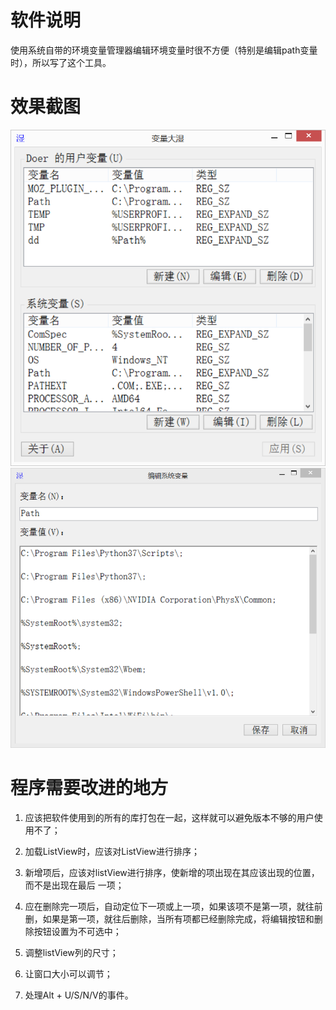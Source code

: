 软件说明
========
使用系统自带的环境变量管理器编辑环境变量时很不方便（特别是编辑path变量时），所以写了这个工具。

效果截图
========
![主界面](mainForm.png)
![变量编辑界面](subForm.png) 

程序需要改进的地方
=================

1. 应该把软件使用到的所有的库打包在一起，这样就可以避免版本不够的用户使用不了；

2. 加载ListView时，应该对ListView进行排序；

3. 新增项后，应该对listView进行排序，使新增的项出现在其应该出现的位置，而不是出现在最后 一项；

4. 应在删除完一项后，自动定位下一项或上一项，如果该项不是第一项，就往前删，如果是第一项，就往后删除，当所有项都已经删除完成，将编辑按钮和删除按钮设置为不可选中；

5. 调整listView列的尺寸；

6. 让窗口大小可以调节；

7. 处理Alt + U/S/N/V的事件。

